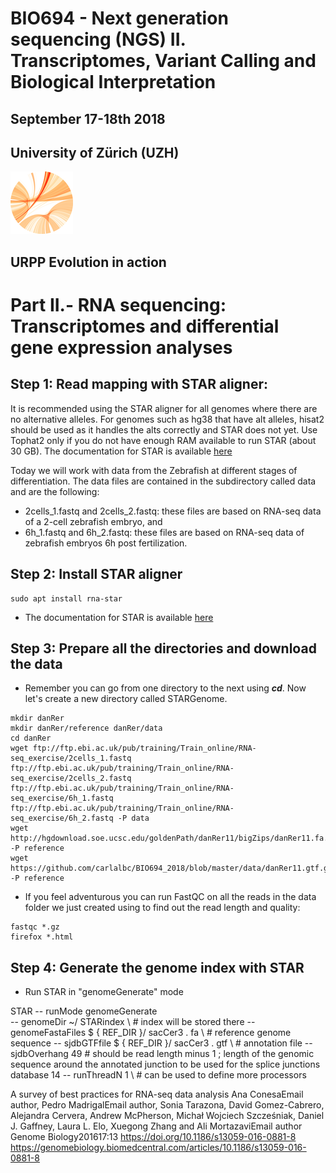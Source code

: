 # BIO694 - Next generation sequencing (NGS) II. Transcriptomes, Variant Calling and Biological Interpretation
## September 17-18th 2018
## University of Zürich (UZH) 

![alt text](https://github.com/carlalbc/URPP_tutorials/blob/master/img/Logo_URPP_kl2.png)

## URPP Evolution in action

# Part II.- RNA sequencing: Transcriptomes and differential gene expression analyses

## Step 1: Read mapping with STAR aligner:

It is recommended using the STAR aligner for all genomes where there are no alternative alleles. For genomes such as hg38 that have alt alleles, hisat2 should be used as it handles the alts correctly and STAR does not yet. Use Tophat2 only if you do not have enough RAM available to run STAR (about 30 GB). The documentation for STAR is available [here](https://github.com/alexdobin/STAR/raw/master/doc/STARmanual.pdf)

Today we will work with data from the Zebrafish at different stages of differentiation. The data files are contained in the subdirectory called data and are the following:

- 2cells_1.fastq and 2cells_2.fastq: these files are based on RNA-seq data of a 2-cell zebrafish embryo, and
- 6h_1.fastq and 6h_2.fastq: these files are based on RNA-seq data of zebrafish embryos 6h post fertilization.

## Step 2: Install STAR aligner

```
sudo apt install rna-star
```

- The documentation for STAR is available [here](https://github.com/alexdobin/STAR/raw/master/doc/STARmanual.pdf)

## Step 3: Prepare all the directories and download the data

- Remember you can go from one directory to the next using ***cd***. Now let's create a new directory called STARGenome.

```
mkdir danRer 
mkdir danRer/reference danRer/data
cd danRer
wget ftp://ftp.ebi.ac.uk/pub/training/Train_online/RNA-seq_exercise/2cells_1.fastq ftp://ftp.ebi.ac.uk/pub/training/Train_online/RNA-seq_exercise/2cells_2.fastq ftp://ftp.ebi.ac.uk/pub/training/Train_online/RNA-seq_exercise/6h_1.fastq ftp://ftp.ebi.ac.uk/pub/training/Train_online/RNA-seq_exercise/6h_2.fastq -P data
wget http://hgdownload.soe.ucsc.edu/goldenPath/danRer11/bigZips/danRer11.fa.gz -P reference
wget https://github.com/carlalbc/BIO694_2018/blob/master/data/danRer11.gtf.gz -P reference
```

- If you feel adventurous you can run FastQC on all the reads in the data folder we just created using to find out the read length and quality:

```
fastqc *.gz
firefox *.html
```


## Step 4: Generate the genome index with STAR

- Run STAR in "genomeGenerate" mode

STAR -- runMode genomeGenerate \
-- genomeDir ~/ STARindex \ # index will be stored there
-- genomeFastaFiles $ { REF_DIR }/ sacCer3 . fa \ # reference genome sequence
-- sjdbGTFfile $ { REF_DIR }/ sacCer3 . gtf \ # annotation file
-- sjdbOverhang 49 # should be read length minus 1 ; length of the
genomic sequence around the annotated junction to be used for the
splice junctions database
14 -- runThreadN 1 \ # can be used to define more processors


A survey of best practices for RNA-seq data analysis
Ana ConesaEmail author, Pedro MadrigalEmail author, Sonia Tarazona, David Gomez-Cabrero, Alejandra Cervera, Andrew McPherson, Michał Wojciech Szcześniak, Daniel J. Gaffney, Laura L. Elo, Xuegong Zhang and Ali MortazaviEmail author
Genome Biology201617:13
https://doi.org/10.1186/s13059-016-0881-8
https://genomebiology.biomedcentral.com/articles/10.1186/s13059-016-0881-8

